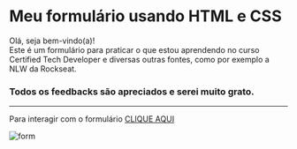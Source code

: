 <h1>Meu formulário usando HTML e CSS</h1>
Olá, seja bem-vindo(a)!<br>   
Este é um formulário para praticar o que estou aprendendo no curso Certified Tech Developer e diversas outras fontes, como por exemplo a NLW da Rockseat.

### Todos os feedbacks são apreciados e serei muito grato. 



<hr>

Para interagir com o formulário <a href="https://petertechdev.github.io/Formulario/" target="_blank" rel="noopener noreferrer">CLIQUE AQUI</a>

![form](https://user-images.githubusercontent.com/78622386/124125497-0ae5c000-da50-11eb-9378-e79e4f6536a2.png)
